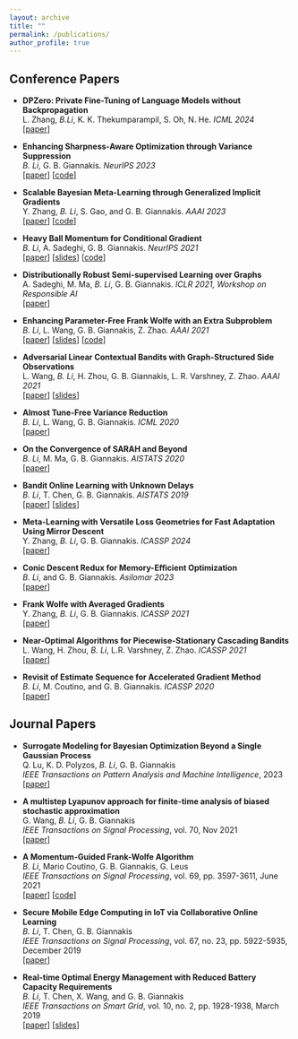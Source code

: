 ```yaml
---
layout: archive
title: ""
permalink: /publications/
author_profile: true
---
```





Conference Papers
------

- **DPZero: Private Fine-Tuning of Language Models without Backpropagation** <br>
   L. Zhang, *B.Li*, K. K. Thekumparampil, S. Oh, N. He.  *ICML 2024*  <br>
  \[[paper](https://arxiv.org/abs/2310.09639)\]
  

- **Enhancing Sharpness-Aware Optimization through Variance Suppression** <br>
	*B. Li*, G. B. Giannakis. *NeurIPS 2023*   <br>
	\[[paper](https://arxiv.org/abs/2309.15639)\] \[[code](https://github.com/BingcongLi/VaSSO)\]

- **Scalable Bayesian Meta-Learning through Generalized Implicit Gradients** <br>
  Y. Zhang, *B. Li*, S. Gao, and G. B. Giannakis. *AAAI 2023* <br>
  \[[paper](https://arxiv.org/abs/2303.17768)\] \[[code](https://github.com/zhangyilang/iBaML)\]

- **Heavy Ball Momentum for Conditional Gradient**  <br>
  *B. Li*, A. Sadeghi, G. B. Giannakis. *NeurIPS 2021* <br>
  \[[paper](https://proceedings.neurips.cc/paper/2021/file/b166b57d195370cd41f80dd29ed523d9-Paper.pdf)\]
  \[[slides](https://drive.google.com/file/d/1Vzkf2A6x_wpo7Qcx6CWmp-plczSKcLuE/view )\] \[[code](https://github.com/BingcongLi/HFW)\]
  
- **Distributionally Robust Semi-supervised Learning over Graphs** <br>
  A. Sadeghi, M. Ma, *B. Li*, G. B. Giannakis. *ICLR 2021, Workshop on Responsible AI* <br>
  \[[paper](https://arxiv.org/abs/2110.10582 )\]

- **Enhancing Parameter-Free Frank Wolfe with an Extra Subproblem** <br>
  *B. Li*, L. Wang, G. B. Giannakis, Z. Zhao. *AAAI 2021* <br>
   \[[paper](https://arxiv.org/abs/2012.05284)\] \[[slides](https://drive.google.com/file/d/1ewo61p-fKF2n9tvDeroMV22T5zMwBV3w/view?usp=sharing)\]  \[[code](https://github.com/BingcongLi/AFW-ExtraFW)\]
   
- **Adversarial Linear Contextual Bandits with Graph-Structured Side Observations** <br>
   L. Wang, *B. Li*, H. Zhou, G. B. Giannakis, L. R. Varshney, Z. Zhao. *AAAI 2021* <br>
   \[[paper](https://arxiv.org/abs/2012.05756)\]
   \[[slides](https://drive.google.com/file/d/1tMJRHkJAOWOUsbp2CFuiixWm16CIS_pK/view?usp=sharing)\]
   
-  **Almost Tune-Free Variance Reduction** <br>
   *B. Li*, L. Wang, G. B. Giannakis. *ICML 2020* <br>
   \[[paper](http://proceedings.mlr.press/v119/li20n )\]

-  **On the Convergence of SARAH and Beyond** <br>
   *B. Li*, M. Ma, G. B. Giannakis. *AISTATS 2020* <br>
   \[[paper](http://proceedings.mlr.press/v108/li20a)\]

- **Bandit Online Learning with Unknown Delays** <br>
   *B. Li*, T. Chen, G. B. Giannakis. *AISTATS 2019* <br>
   \[[paper]([https://proceedings.mlr.press/v89/li19d)\] \[[slides]([https://drive.google.com/file/d/1U5lqivuLFUjLD87pPNjK6ysTRAr518Yk/view?usp=sharing)\]
   
- **Meta-Learning with Versatile Loss Geometries for Fast Adaptation Using Mirror Descent** <br>
    Y. Zhang, *B. Li*, G. B. Giannakis. *ICASSP 2024* <br>
	\[[paper](https://arxiv.org/abs/2312.13486)\]

- **Conic Descent Redux for Memory-Efficient Optimization** <br>
    *B. Li*, and G. B. Giannakis. *Asilomar 2023* <br>
	\[[paper](https://arxiv.org/abs/2308.07343)\]

- **Frank Wolfe with Averaged Gradients** <br>
	Y. Zhang, *B. Li*, G. B. Giannakis. *ICASSP 2021* <br>
	\[[paper](https://ieeexplore.ieee.org/abstract/document/9414485)\]

- **Near-Optimal Algorithms for Piecewise-Stationary Cascading Bandits** <br>
	L. Wang, H. Zhou, *B. Li*, L.R. Varshney, Z. Zhao. *ICASSP 2021* <br>
	\[[paper](https://ieeexplore.ieee.org/abstract/document/9414506)\]

- **Revisit of Estimate Sequence for Accelerated Gradient Method** <br>
    *B. Li*, M. Coutino, and G. B. Giannakis. *ICASSP 2020* <br>
	\[[paper](https://ieeexplore.ieee.org/abstract/document/9053189)\]


Journal Papers
------

- **Surrogate Modeling for Bayesian Optimization Beyond a Single Gaussian Process** <br>
    Q. Lu, K. D. Polyzos, *B. Li*, G. B. Giannakis <br>
	*IEEE Transactions on Pattern Analysis and Machine Intelligence*, 2023 <br>
	\[[paper](https://ieeexplore.ieee.org/abstract/document/10093035)\]

- **A multistep Lyapunov approach for finite-time analysis of biased stochastic approximation** <br>
    G. Wang, *B. Li*, G. B. Giannakis <br>
	*IEEE Transactions on Signal Processing*, vol. 70, Nov 2021 <br>
	\[[paper](https://arxiv.org/abs/1909.04299)\] 

- **A Momentum-Guided Frank-Wolfe Algorithm** <br>
    *B. Li*, Mario Coutino, G. B. Giannakis, G. Leus <br>
	*IEEE Transactions on Signal Processing*, vol. 69, pp. 3597-3611, June 2021 <br>
	\[[paper](https://ieeexplore.ieee.org/abstract/document/9457128)\] \[[code](https://github.com/BingcongLi/AFW-ExtraFW )\]

- **Secure Mobile Edge Computing in IoT via Collaborative Online Learning** <br>
   *B. Li*, T. Chen, G. B. Giannakis <br>
   *IEEE Transactions on Signal Processing*, vol. 67, no. 23, pp. 5922-5935, December 2019 <br>
   \[[paper]([https://ieeexplore.ieee.org/abstract/document/8882321)\]
   
- **Real-time Optimal Energy Management with Reduced Battery Capacity Requirements** <br>
   *B. Li*, T. Chen, X. Wang, and G. B. Giannakis <br>
   *IEEE Transactions on Smart Grid*, vol. 10, no. 2, pp. 1928-1938, March 2019 <br>
   \[[paper](https://ieeexplore.ieee.org/abstract/document/8214260)\] \[[slides](https://drive.google.com/file/d/1NOFIJ0lsluX39wdDRvWCkRM-CXjDlq9G/view?usp=sharing)\]
	
